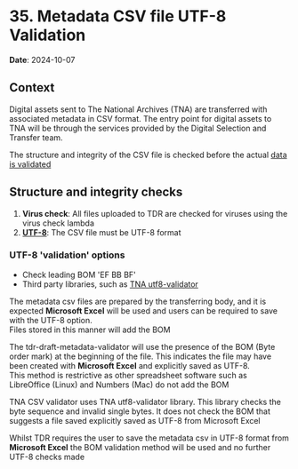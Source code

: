 # 35. Metadata CSV file UTF-8 Validation

**Date**: 2024-10-07

## Context

Digital assets sent to The National Archives (TNA) are transferred with associated metadata in CSV format. The entry point for digital assets to TNA will be through the services provided by the Digital Selection and Transfer team.

The structure and integrity of the CSV file is checked before the actual [data is validated](0034-metadata-validation.md) 

## Structure and integrity checks

1. **Virus check**: All files uploaded to TDR are checked for viruses using the virus check lambda
2. **[UTF-8](utf-8-validation)**: The CSV file must be UTF-8 format

### UTF-8 'validation' options
- Check leading BOM 'EF BB BF'
- Third party libraries, such as [TNA utf8-validator](https://github.com/digital-preservation/utf8-validator)
 
The metadata csv files are prepared by the transferring body, and it is expected **Microsoft Excel** will be used and users can be required to save with the UTF-8 option.  
Files stored in this manner will add the BOM

The tdr-draft-metadata-validator will use the presence of the BOM (Byte order mark) at the beginning of the file. This indicates the file may have been created with **Microsoft Excel** and explicitly saved as UTF-8.  
This method is restrictive as other spreadsheet software such as LibreOffice (Linux) and Numbers (Mac) do not add the BOM

TNA CSV validator uses TNA utf8-validator library. This library checks the byte sequence and invalid single bytes. It does not check the BOM that suggests a file saved explicitly saved as UTF-8 from Microsoft Excel

Whilst TDR requires the user to save the metadata csv in UTF-8 format from **Microsoft Excel** the BOM validation method will be used and no further UTF-8 checks made


